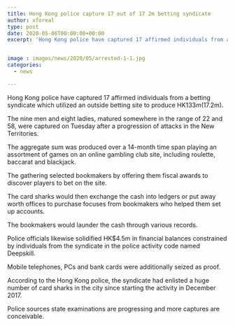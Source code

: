```yaml
---
title: Hong Kong police capture 17 out of 17 2m betting syndicate
author: xforeal 
type: post
date: 2020-05-06T00:00:00+00:00
excerpt: 'Hong Kong police have captured 17 affirmed individuals from a betting syndicate which utilized an outside betting site to produce HK$133m ($17 '


image : images/news/2020/05/arrested-1-1.jpg
categories:
  - news

---
```

Hong Kong police have captured 17 affirmed individuals from a betting syndicate which utilized an outside betting site to produce HK$133m ($17.2m). 

The nine men and eight ladies, matured somewhere in the range of 22 and 58, were captured on Tuesday after a progression of attacks in the New Territories. 

The aggregate sum was produced over a 14-month time span playing an assortment of games on an online gambling club site, including roulette, baccarat and blackjack. 

The gathering selected bookmakers by offering them fiscal awards to discover players to bet on the site. 

The card sharks would then exchange the cash into ledgers or put away worth offices to purchase focuses from bookmakers who helped them set up accounts. 

The bookmakers would launder the cash through various records. 

Police officials likewise solidified HK$4.5m in financial balances constrained by individuals from the syndicate in the police activity code named Deepskill. 

Mobile telephones, PCs and bank cards were additionally seized as proof. 

According to the Hong Kong police, the syndicate had enlisted a huge number of card sharks in the city since starting the activity in December 2017. 

Police sources state examinations are progressing and more captures are conceivable.